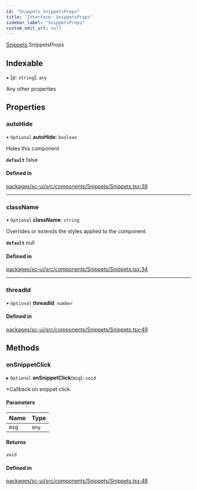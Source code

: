 ```yaml
---
id: "Snippets.SnippetsProps"
title: "Interface: SnippetsProps"
sidebar_label: "SnippetsProps"
custom_edit_url: null
---
```


[Snippets](../modules/Snippets).SnippetsProps

## Indexable

▪ [p: `string`]: `any`

Any other properties

## Properties

### autoHide

• `Optional` **autoHide**: `boolean`

Hides this component

**`default`** false

#### Defined in

[packages/sc-ui/src/components/Snippets/Snippets.tsx:39](https://github.com/selfcommunity/community-ui/blob/7f26f69/packages/sc-ui/src/components/Snippets/Snippets.tsx#L39)

___

### className

• `Optional` **className**: `string`

Overrides or extends the styles applied to the component.

**`default`** null

#### Defined in

[packages/sc-ui/src/components/Snippets/Snippets.tsx:34](https://github.com/selfcommunity/community-ui/blob/7f26f69/packages/sc-ui/src/components/Snippets/Snippets.tsx#L34)

___

### threadId

• `Optional` **threadId**: `number`

#### Defined in

[packages/sc-ui/src/components/Snippets/Snippets.tsx:49](https://github.com/selfcommunity/community-ui/blob/7f26f69/packages/sc-ui/src/components/Snippets/Snippets.tsx#L49)

## Methods

### onSnippetClick

▸ `Optional` **onSnippetClick**(`msg`): `void`

*Callback on snippet click

#### Parameters

| Name | Type |
| :------ | :------ |
| `msg` | `any` |

#### Returns

`void`

#### Defined in

[packages/sc-ui/src/components/Snippets/Snippets.tsx:48](https://github.com/selfcommunity/community-ui/blob/7f26f69/packages/sc-ui/src/components/Snippets/Snippets.tsx#L48)

